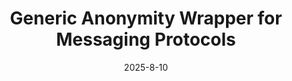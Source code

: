 ---
title: "Generic Anonymity Wrapper for Messaging Protocols"
authors: Lea Thiemt, Paul Rösler, Alexander Bienstock, Rolfe Schmidt, Yevgeniy Dodis
collection: publications
category: 2025
#permalink: 
excerpt: #'This paper is about the number 1. The number 2 is left for future work.'
date: 2025-8-10
venue: "CCS 2025"
#workshops: "Crypto PPML 2024, NeurIPS FL@FM 2024, and NeurIPS AIM-FM 2024"
slidesurl: #'http://academicpages.github.io/files/slides1.pdf'
#paperurl: 'https://eprint.iacr.org/2024/1665.pdf'
citation: #'Your Name, You. (2009). &quot;Paper Title Number 1.&quot; <i>Journal 1</i>. 1(1).'
---